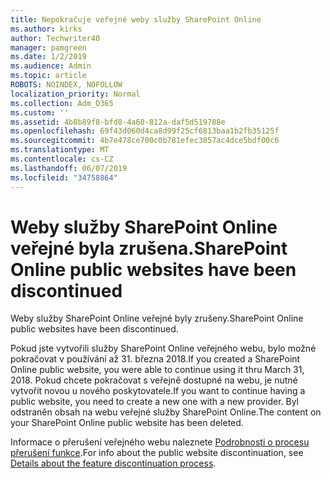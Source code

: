 ```yaml
---
title: Nepokračuje veřejné weby služby SharePoint Online
ms.author: kirks
author: Techwriter40
manager: pamgreen
ms.date: 1/2/2019
ms.audience: Admin
ms.topic: article
ROBOTS: NOINDEX, NOFOLLOW
localization_priority: Normal
ms.collection: Adm_O365
ms.custom: ''
ms.assetid: 4b8b89f8-bfd8-4a60-812a-daf5d519788e
ms.openlocfilehash: 69f43d060d4ca8d99f25cf6813baa1b2fb35125f
ms.sourcegitcommit: 4b7e478ce700c0b781efec3857ac4dce5bdf00c6
ms.translationtype: MT
ms.contentlocale: cs-CZ
ms.lasthandoff: 06/07/2019
ms.locfileid: "34758864"
---
```

# <a name="sharepoint-online-public-websites-have-been-discontinued"></a><span data-ttu-id="ca2ab-102">Weby služby SharePoint Online veřejné byla zrušena.</span><span class="sxs-lookup"><span data-stu-id="ca2ab-102">SharePoint Online public websites have been discontinued</span></span>

<span data-ttu-id="ca2ab-103">Weby služby SharePoint Online veřejné byly zrušeny.</span><span class="sxs-lookup"><span data-stu-id="ca2ab-103">SharePoint Online public websites have been discontinued.</span></span>

<span data-ttu-id="ca2ab-104">Pokud jste vytvořili služby SharePoint Online veřejného webu, bylo možné pokračovat v používání až 31. března 2018.</span><span class="sxs-lookup"><span data-stu-id="ca2ab-104">If you created a SharePoint Online public website, you were able to continue using it thru March 31, 2018.</span></span> <span data-ttu-id="ca2ab-105">Pokud chcete pokračovat s veřejně dostupné na webu, je nutné vytvořit novou u nového poskytovatele.</span><span class="sxs-lookup"><span data-stu-id="ca2ab-105">If you want to continue having a public website, you need to create a new one with a new provider.</span></span> <span data-ttu-id="ca2ab-106">Byl odstraněn obsah na webu veřejné služby SharePoint Online.</span><span class="sxs-lookup"><span data-stu-id="ca2ab-106">The content on your SharePoint Online public website has been deleted.</span></span>

<span data-ttu-id="ca2ab-107">Informace o přerušení veřejného webu naleznete [Podrobnosti o procesu přerušení funkce](https://go.microsoft.com/fwlink/?linkid=866980).</span><span class="sxs-lookup"><span data-stu-id="ca2ab-107">For info about the public website discontinuation, see [Details about the feature discontinuation process](https://go.microsoft.com/fwlink/?linkid=866980).</span></span>
